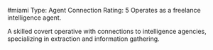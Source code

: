 #miami 
Type: Agent
Connection Rating: 5
Operates as a freelance intelligence agent.

A skilled covert operative with connections to intelligence agencies, specializing in extraction and information gathering.